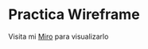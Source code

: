 # Practica Wireframe
Visita mi [Miro](https://miro.com/app/board/uXjVOHuH1_4=/?invite_link_id=130396931427) para visualizarlo
